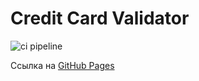 # Credit Card Validator

![ci pipeline](https://github.com/ElizabethKorn/validator/actions/workflows/deploy.yml/badge.svg)

Ссылка на [GitHub Pages](https://elizabethkorn.github.io/<validator>/)
